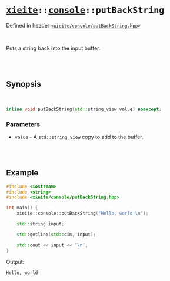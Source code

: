 # [`xieite`](../../README.md)`::`[`console`](../../docs/console.md)`::putBackString`
Defined in header [`<xieite/console/putBackString.hpp>`](../../include/xieite/console/putBackString.hpp)

<br/>

Puts a string back into the input buffer.

<br/><br/>

## Synopsis

<br/>

```cpp
inline void putBackString(std::string_view value) noexcept;
```
### Parameters
- `value` - A `std::string_view` copy to add to the buffer.

<br/><br/>

## Example
```cpp
#include <iostream>
#include <string>
#include <xieite/console/putBackString.hpp>

int main() {
	xieite::console::putBackString("Hello, world!\n");

	std::string input;

	std::getline(std::cin, input);

	std::cout << input << '\n';
}
```
Output:
```
Hello, world!
```
